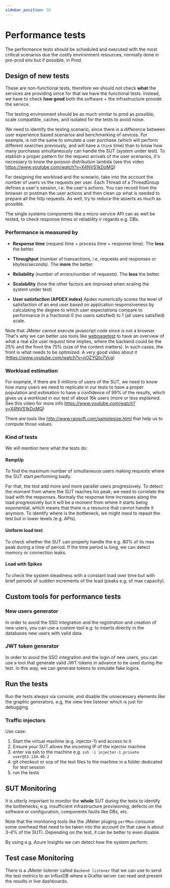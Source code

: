 ```yaml
---
sidebar_position: 50
---
```


# Performance tests

The performance tests should be scheduled and executed with the most critical scenarios due the costly environment resources, normally done in pre-prod env but if possible, in Prod.

## Design of new tests

These are non-functional tests, therefore we should not check **what** the services are providing since for that we have the functional tests. Instead, we have to check **how good** both the software + the infrastructure provide the service.

The testing environment should be as much similar to prod as possible, scale compatible, caches, and isolated for the tests to avoid noise.

We need to identify the testing scenario, since there is a difference between user experience based scenarios and benchmarking of sevices. For example, is not the same to simulate a user purchase (which will perform different searches previously, and will have a `think` time) than to know how many purchases simultaneously can handle the SUT (system under test). To stablish a proper pattern for the request arrivals of the user scenarios, it's necessary to know the poisson distribution lambda (see this video <https://www.youtube.com/watch?v=X4NVS1kDoMQ>)

For designing the workload and the scenario, take into the account the number of users vs the requests per user. Each Thread of a ThreadGroup defines a user's session, i.e. the user's actions. You can record from the browser or postman the user actions and then clean up what is needed to prepare all the http requests. As well, try to reduce the asserts as much as possible.

The single systems components like a micro-service API can as well be tested, to check response times or reliability ir regards e.g. DBs.

### Performance is measured by

- **Response time** (request time + process time + response time). The **less** the better.
- **Throughput** (number of transactions, i.e, requests and responses or kbytes/seconds). The **more** the better.
- **Reliability** (number of errors/number of requests). The **less** the better.
- **Scalability** (how the other factors are improved when scaling the system under test)

- **User satisfaction (APDEX index)**
Apdex numerically scores the level of satisfaction of an end user based on application responsiveness by calculating the degree to which user expectations compare to performance in a fractional 0 (no users satisfied) to 1 (all users satisfied) scale.

Note that JMeter cannot execute javascript code since is not a browser. That's why we can better use tools like [webpagetest](www.webpagetest.org) to have an overview of what a real e2e user request time implies, where the backend could be the 25% and the front the 75% (size of the content matters). In such cases, the front is what needs to be optimized. A very good video about it (<https://www.youtube.com/watch?v=nOZYQto7Vcg>)

### Workload estimation

For example, if there are 5 millions of users of the SUT, we need to know how many users we need to replicate in our tests to have a proper population and estimation to have a confidence of 99% of the results, which gives us a workload in our test of about 16k users (more or less explained. See this video for more info <https://www.youtube.com/watch?v=X4NVS1kDoMQ>)

There are tools like <http://www.raosoft.com/samplesize.html> that help us to compute those values.

### Kind of tests

We will mention here what the tests do:

#### RampUp

To find the maximum number of simultaneuos users making requests where the SUT start performing badly.

For that, the test add more and more parallel users progressively. To detect the moment from where the SUT reaches his peak, we need to correlate the load with the responses. Normaly the response time increases along the load progressively but it will be a moment from where it starts being exponential, which means that there is a resource that cannot handle it anymore. To identify where is the bottleneck, we might need to repeat the test but in lower levels (e.g. APIs).

#### Uniform load test

To check whether the SUT can properly handle the e.g. 80% of its max peak during a time of period. If the time period is long, we can detect memory or connection leaks.

#### Load with Spikes

To check the system steadiness with a constant load over time but with brief periods of sudden increments of the load (peaks e.g. of max capacity).

## Custom tools for performance tests

### New users generator

In order to avoid the SSO integration and the registration and creation of new users, you can use a custom tool e.g. to inserts directly in the databases new users with valid data.

### JWT token generator

In order to avoid the SSO integration and the login of new users, you can use a tool that generate valid JWT tokens in advance to be used during the test. In this way, we can generate tokens to simulate fake logins.

## Run the tests

Run the tests always via console, and disable the unnecessary elements like the graphic generators, e.g, the view tree listener which is just for debugging.

### Traffic injectors

Use case:

1. Start the virtual machine (e.g. injector-1) and access to it
2. Ensure your SUT allows the incoming IP of the injector machine
3. enter via ssh to the machine e.g. `ssh -i injector-1.private user@53.134.40.2`
4. git checkout or scp of the test files to the machine in a folder dedicated for test session
5. run the tests

## SUT Monitoring

It is utterly important to monitor the **whole** SUT during the tests to identify the bottlenecks, e.g. insufficient infrastructure provisioning, defects on the software or configuration, components faults like DBs, etc.

Note that the monitoring tools like the JMeter pluging `perfMon` consume some overhead that need to be taken into the account (in that case is about 3-4% of the SUT). Depending on the test, it can be better to even disable.

By using e.g. Azure Insights we can detect how the system perform.

## Test case Monitoring

There is a JMeter listener called `Backend listener` that we can use to send the test metrics to an InfluxDB where a Grafite server can read and present the results in live dashboards.
